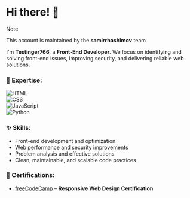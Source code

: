 # Hi there! 👋

> [!NOTE]  
> This account is maintained by the **samirrhashimov** team    
  

I'm **Testinger766**, a **Front-End Developer**. We focus on identifying and solving front-end issues, improving security, and delivering reliable web solutions.  

### 🚀 Expertise:  

![HTML](https://img.shields.io/badge/-HTML-E34F26?style=flat-square&logo=html5&logoColor=white)  
![CSS](https://img.shields.io/badge/-CSS-1572B6?style=flat-square&logo=css3&logoColor=white)  
![JavaScript](https://img.shields.io/badge/-JavaScript-F7DF1E?style=flat-square&logo=javascript&logoColor=black)  
![Python](https://img.shields.io/badge/Python-FFD43B?style=flat-square&logo=python&logoColor=blue)  

### ✨ Skills:
- Front-end development and optimization  
- Web performance and security improvements  
- Problem analysis and effective solutions  
- Clean, maintainable, and scalable code practices
  
### 📜 Certifications:  
- [freeCodeCamp](https://www.freecodecamp.org/) – **Responsive Web Design Certification**
